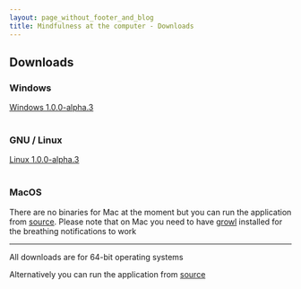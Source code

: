 ```yaml
---
layout: page_without_footer_and_blog
title: Mindfulness at the computer - Downloads
---
```

## Downloads

### Windows

<div class="row">
    <div class="6u 12u$(small)">
        <a href="https://github.com/mindfulness-at-the-computer/mindfulness-at-the-computer/releases/download/v1.0.0-alpha.3/mindfulness-at-the-computer-alpha3-windows.zip" class="button special fit icon fa-download">Windows 1.0.0-alpha.3</a>
    </div>
</div>
<br />

### GNU / Linux

<div class="row">
    <div class="6u 12u$(small)">
        <a href="https://github.com/mindfulness-at-the-computer/mindfulness-at-the-computer/releases/download/v1.0.0-alpha.3/mindfulness-at-the-computer-alpha3-linux.tar.gz" class="button special fit icon fa-download">Linux 1.0.0-alpha.3</a>
    </div>
</div>
<br />

### MacOS

There are no binaries for Mac at the moment but you can run the application from [source](https://github.com/mindfulness-at-the-computer/mindfulness-at-the-computer/blob/master/docs/howto/running-from-source.md). Please note that on Mac you need to have [growl](http://growl.info/) installed for the breathing notifications to work

<hr />

All downloads are for 64-bit operating systems

Alternatively you can run the application from [source](https://github.com/mindfulness-at-the-computer/mindfulness-at-the-computer/blob/master/docs/howto/running-from-source.md)
